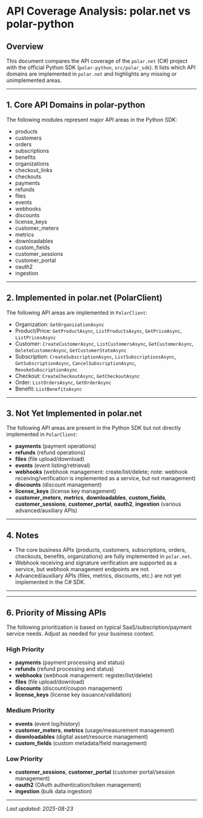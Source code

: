 # API Coverage Analysis: polar.net vs polar-python

## Overview
This document compares the API coverage of the `polar.net` (C#) project with the official Python SDK (`polar-python`, `src/polar_sdk`). It lists which API domains are implemented in `polar.net` and highlights any missing or unimplemented areas.

---

## 1. Core API Domains in polar-python
The following modules represent major API areas in the Python SDK:

- products
- customers
- orders
- subscriptions
- benefits
- organizations
- checkout_links
- checkouts
- payments
- refunds
- files
- events
- webhooks
- discounts
- license_keys
- customer_meters
- metrics
- downloadables
- custom_fields
- customer_sessions
- customer_portal
- oauth2
- ingestion

---

## 2. Implemented in polar.net (PolarClient)
The following API areas are implemented in `PolarClient`:

- Organization: `GetOrganizationAsync`
- Product/Price: `GetProductAsync`, `ListProductsAsync`, `GetPriceAsync`, `ListPricesAsync`
- Customer: `CreateCustomerAsync`, `ListCustomersAsync`, `GetCustomerAsync`, `DeleteCustomerAsync`, `GetCustomerStateAsync`
- Subscription: `CreateSubscriptionAsync`, `ListSubscriptionsAsync`, `GetSubscriptionAsync`, `CancelSubscriptionAsync`, `RevokeSubscriptionAsync`
- Checkout: `CreateCheckoutAsync`, `GetCheckoutAsync`
- Order: `ListOrdersAsync`, `GetOrderAsync`
- Benefit: `ListBenefitsAsync`

---

## 3. Not Yet Implemented in polar.net
The following API areas are present in the Python SDK but not directly implemented in `PolarClient`:

- **payments** (payment operations)
- **refunds** (refund operations)
- **files** (file upload/download)
- **events** (event listing/retrieval)
- **webhooks** (webhook management: create/list/delete; note: webhook receiving/verification is implemented as a service, but not management)
- **discounts** (discount management)
- **license_keys** (license key management)
- **customer_meters**, **metrics**, **downloadables**, **custom_fields**, **customer_sessions**, **customer_portal**, **oauth2**, **ingestion** (various advanced/auxiliary APIs)

---

## 4. Notes
- The core business APIs (products, customers, subscriptions, orders, checkouts, benefits, organizations) are fully implemented in `polar.net`.
- Webhook receiving and signature verification are supported as a service, but webhook management endpoints are not.
- Advanced/auxiliary APIs (files, metrics, discounts, etc.) are not yet implemented in the C# SDK.

---


---

## 6. Priority of Missing APIs
The following prioritization is based on typical SaaS/subscription/payment service needs. Adjust as needed for your business context.

### High Priority
- **payments** (payment processing and status)
- **refunds** (refund processing and status)
- **webhooks** (webhook management: register/list/delete)
- **files** (file upload/download)
- **discounts** (discount/coupon management)
- **license_keys** (license key issuance/validation)

### Medium Priority
- **events** (event log/history)
- **customer_meters**, **metrics** (usage/measurement management)
- **downloadables** (digital asset/resource management)
- **custom_fields** (custom metadata/field management)

### Low Priority
- **customer_sessions**, **customer_portal** (customer portal/session management)
- **oauth2** (OAuth authentication/token management)
- **ingestion** (bulk data ingestion)

---

_Last updated: 2025-08-23_
